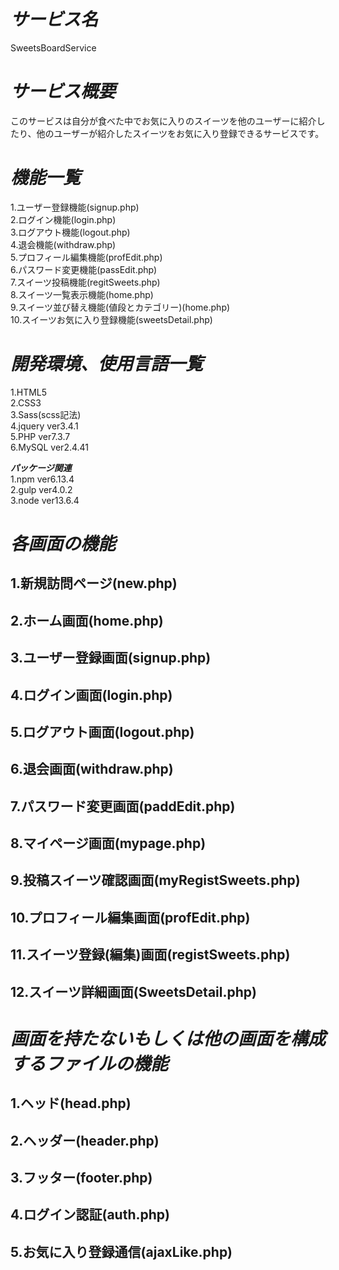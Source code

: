 # ***サービス名***
  SweetsBoardService

# ***サービス概要***
  このサービスは自分が食べた中でお気に入りのスイーツを他のユーザーに紹介したり、他のユーザーが紹介したスイーツをお気に入り登録できるサービスです。
  
# ***機能一覧***<br>
 1.ユーザー登録機能(signup.php)<br>
 2.ログイン機能(login.php)<br>
 3.ログアウト機能(logout.php)<br>
 4.退会機能(withdraw.php)<br>
 5.プロフィール編集機能(profEdit.php)<br>
 6.パスワード変更機能(passEdit.php)<br>
 7.スイーツ投稿機能(regitSweets.php)<br>
 8.スイーツ一覧表示機能(home.php)<br>
 9.スイーツ並び替え機能(値段とカテゴリー)(home.php)<br>
 10.スイーツお気に入り登録機能(sweetsDetail.php)<br>
  
# ***開発環境、使用言語一覧***<br>
 1.HTML5<br>
 2.CSS3<br>
 3.Sass(scss記法)<br>
 4.jquery ver3.4.1<br>
 5.PHP ver7.3.7<br>
 6.MySQL ver2.4.41<br>
 
 ***パッケージ関連***<br>
 1.npm ver6.13.4<br>
 2.gulp ver4.0.2<br>
 3.node ver13.6.4<br>
 

# ***各画面の機能***<br>
 ## 1.新規訪問ページ(new.php)<br>
 ## 2.ホーム画面(home.php)<br>
 ## 3.ユーザー登録画面(signup.php)<br>
 ## 4.ログイン画面(login.php)<br>
 ## 5.ログアウト画面(logout.php)<br>
 ## 6.退会画面(withdraw.php)<br>
 ## 7.パスワード変更画面(paddEdit.php)<br>
 ## 8.マイページ画面(mypage.php)<br>
 ## 9.投稿スイーツ確認画面(myRegistSweets.php)<br>
 ## 10.プロフィール編集画面(profEdit.php)<br>
 ## 11.スイーツ登録(編集)画面(registSweets.php)<br>
 ## 12.スイーツ詳細画面(SweetsDetail.php)<br>

# ***画面を持たないもしくは他の画面を構成するファイルの機能***<br>
 ## 1.ヘッド(head.php)<br>
 ## 2.ヘッダー(header.php)<br>
 ## 3.フッター(footer.php)<br>
 ## 4.ログイン認証(auth.php)<br>
 ## 5.お気に入り登録通信(ajaxLike.php)<br>
 
 
  
  
